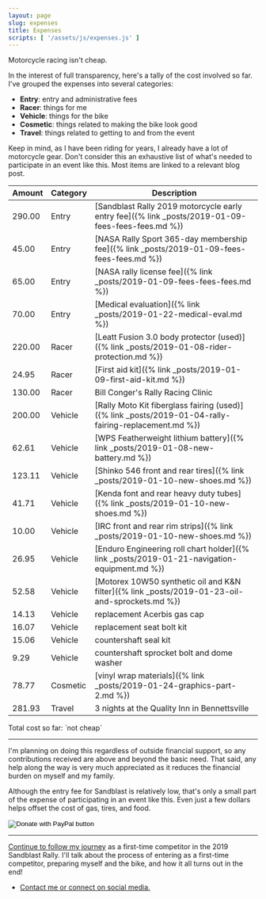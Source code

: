 ```yaml
---
layout: page
slug: expenses
title: Expenses
scripts: [ '/assets/js/expenses.js' ]
---
```


<p class="lead" markdown="1">
  Motorcycle racing isn't cheap.
</p>

In the interest of full transparency, here's a tally of the cost involved so far. I've grouped the expenses into several categories:
* __Entry__: entry and administrative fees
* __Racer__: things for me
* __Vehicle__: things for the bike
* __Cosmetic__: things related to making the bike look good
* __Travel__: things related to getting to and from the event

Keep in mind, as I have been riding for years, I already have a lot of motorcycle gear. Don't consider this an exhaustive list of what's needed to participate in an event like this. Most items are linked to a relevant blog post.

| Amount | Category | Description                                              |
| ------ | -------- | -------------------------------------------------------- |
| 290.00 | Entry    | [Sandblast Rally 2019 motorcycle early entry fee]({% link _posts/2019-01-09-fees-fees-fees.md %}) |
|  45.00 | Entry    | [NASA Rally Sport 365-day membership fee]({% link _posts/2019-01-09-fees-fees-fees.md %}) |
|  65.00 | Entry    | [NASA rally license fee]({% link _posts/2019-01-09-fees-fees-fees.md %}) |
|  70.00 | Entry    | [Medical evaluation]({% link _posts/2019-01-22-medical-eval.md %}) |
| 220.00 | Racer    | [Leatt Fusion 3.0 body protector (used)]({% link _posts/2019-01-08-rider-protection.md %}) |
|  24.95 | Racer    | [First aid kit]({% link _posts/2019-01-09-first-aid-kit.md %}) |
| 130.00 | Racer    | Bill Conger's Rally Racing Clinic |
| 200.00 | Vehicle  | [Rally Moto Kit fiberglass fairing (used)]({% link _posts/2019-01-04-rally-fairing-replacement.md %}) |
|  62.61 | Vehicle  | [WPS Featherweight lithium battery]({% link _posts/2019-01-08-new-battery.md %}) |
| 123.11 | Vehicle  | [Shinko 546 front and rear tires]({% link _posts/2019-01-10-new-shoes.md %}) |
|  41.71 | Vehicle  | [Kenda font and rear heavy duty tubes]({% link _posts/2019-01-10-new-shoes.md %}) |
|  10.00 | Vehicle  | [IRC front and rear rim strips]({% link _posts/2019-01-10-new-shoes.md %}) |
|  26.95 | Vehicle  | [Enduro Engineering roll chart holder]({% link _posts/2019-01-21-navigation-equipment.md %}) |
|  52.58 | Vehicle  | [Motorex 10W50 synthetic oil and K&N filter]({% link _posts/2019-01-23-oil-and-sprockets.md %}) |
|  14.13 | Vehicle  | replacement Acerbis gas cap |
|  16.07 | Vehicle  | replacement seat bolt kit |
|  15.06 | Vehicle  | countershaft seal kit |
|   9.29 | Vehicle  | countershaft sprocket bolt and dome washer |
|  78.77 | Cosmetic | [vinyl wrap materials]({% link _posts/2019-01-24-graphics-part-2.md %}) |
| 281.93 | Travel   | 3 nights at the Quality Inn in Bennettsville |

<p id="total" markdown="1">Total cost so far: `not cheap`</p>

----

I'm planning on doing this regardless of outside financial support, so any contributions received are above and beyond the basic need. That said, any help along the way is very much appreciated as it reduces the financial burden on myself and my family.

Although the entry fee for Sandblast is relatively low, that's only a small part of the expense of participating in an event like this. Even just a few dollars helps offset the cost of gas, tires, and food.

<form action="https://www.paypal.com/cgi-bin/webscr" method="post" target="_top">
<input type="hidden" name="cmd" value="_s-xclick" />
<input type="hidden" name="hosted_button_id" value="3G239GEBGF5CU" />
<input type="image" src="https://www.paypalobjects.com/en_US/i/btn/btn_donateCC_LG.gif" border="0" name="submit" title="PayPal - The safer, easier way to pay online!" alt="Donate with PayPal button" />
<img alt="" border="0" src="https://www.paypal.com/en_US/i/scr/pixel.gif" width="1" height="1" />
</form>

----

[Continue to follow my journey](/) as a first-time competitor in the 2019 Sandblast Rally. I'll talk about the process of entering as a first-time competitor, preparing myself and the bike, and how it all turns out in the end!

* [Contact me or connect on social media.](/contact.html)